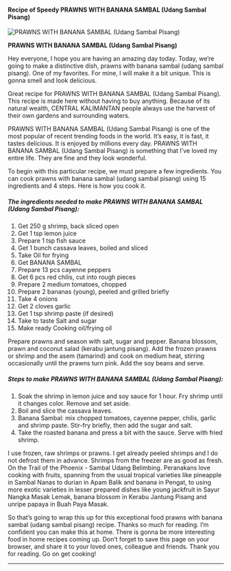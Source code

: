             

#### Recipe of Speedy PRAWNS WITH BANANA SAMBAL (Udang Sambal Pisang)

![PRAWNS WITH BANANA SAMBAL (Udang Sambal Pisang)](https://img-global.cpcdn.com/recipes/2535964_412cc2bb30d2acfd/751x532cq70/prawns-with-banana-sambal-udang-sambal-pisang-recipe-main-photo.jpg)

**PRAWNS WITH BANANA SAMBAL (Udang Sambal Pisang)**

Hey everyone, I hope you are having an amazing day today. Today, we’re going to make a distinctive dish, prawns with banana sambal (udang sambal pisang). One of my favorites. For mine, I will make it a bit unique. This is gonna smell and look delicious.

Great recipe for PRAWNS WITH BANANA SAMBAL (Udang Sambal Pisang). This recipe is made here without having to buy anything. Because of its natural wealth, CENTRAL KALIMANTAN people always use the harvest of their own gardens and surrounding waters.

PRAWNS WITH BANANA SAMBAL (Udang Sambal Pisang) is one of the most popular of recent trending foods in the world. It’s easy, it is fast, it tastes delicious. It is enjoyed by millions every day. PRAWNS WITH BANANA SAMBAL (Udang Sambal Pisang) is something that I’ve loved my entire life. They are fine and they look wonderful.

To begin with this particular recipe, we must prepare a few ingredients. You can cook prawns with banana sambal (udang sambal pisang) using 15 ingredients and 4 steps. Here is how you cook it.

##### The ingredients needed to make PRAWNS WITH BANANA SAMBAL (Udang Sambal Pisang):

1.  Get 250 g shrimp, back sliced open
2.  Get 1 tsp lemon juice
3.  Prepare 1 tsp fish sauce
4.  Get 1 bunch cassava leaves, boiled and sliced
5.  Take Oil for frying
6.  Get BANANA SAMBAL
7.  Prepare 13 pcs cayenne peppers
8.  Get 6 pcs red chilis, cut into rough pieces
9.  Prepare 2 medium tomatoes, chopped
10.  Prepare 2 bananas (young), peeled and grilled briefly
11.  Take 4 onions
12.  Get 2 cloves garlic
13.  Get 1 tsp shrimp paste (if desired)
14.  Take to taste Salt and sugar
15.  Make ready Cooking oil/frying oil

Prepare prawns and season with salt, sugar and pepper. Banana blossom, prawn and coconut salad (kerabu jantung pisang). Add the frozen prawns or shrimp and the asem (tamarind) and cook on medium heat, stirring occasionally until the prawns turn pink. Add the soy beans and serve.

##### Steps to make PRAWNS WITH BANANA SAMBAL (Udang Sambal Pisang):

1.  Soak the shrimp in lemon juice and soy sauce for 1 hour. Fry shrimp until it changes color. Remove and set aside.
2.  Boil and slice the cassava leaves.
3.  Banana Sambal: mix chopped tomatoes, cayenne pepper, chilis, garlic and shrimp paste. Stir-fry briefly, then add the sugar and salt.
4.  Take the roasted banana and press a bit with the sauce. Serve with fried shrimp.

I use frozen, raw shrimps or prawns. I get already peeled shrimps and I do not defrost them in advance. Shrimps from the freezer are as good as fresh. On the Trail of the Phoenix - Sambal Udang Belimbing. Peranakans love cooking with fruits, spanning from the usual tropical varieties like pineapple in Sambal Nanas to durian in Apam Balik and banana in Pengat, to using more exotic varieties in lesser prepared dishes like young jackfruit in Sayur Nangka Masak Lemak, banana blossom in Kerabu Jantung Pisang and unripe papaya in Buah Paya Masak.

So that’s going to wrap this up for this exceptional food prawns with banana sambal (udang sambal pisang) recipe. Thanks so much for reading. I’m confident you can make this at home. There is gonna be more interesting food in home recipes coming up. Don’t forget to save this page on your browser, and share it to your loved ones, colleague and friends. Thank you for reading. Go on get cooking!

* * *